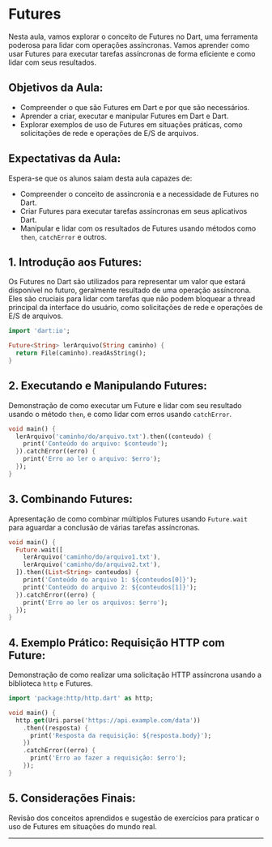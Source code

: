 # Futures

Nesta aula, vamos explorar o conceito de Futures no Dart, uma ferramenta poderosa para lidar com operações assíncronas. Vamos aprender como usar Futures para executar tarefas assíncronas de forma eficiente e como lidar com seus resultados.

## Objetivos da Aula:

- Compreender o que são Futures em Dart e por que são necessários.
- Aprender a criar, executar e manipular Futures em Dart e Dart.
- Explorar exemplos de uso de Futures em situações práticas, como solicitações de rede e operações de E/S de arquivos.

## Expectativas da Aula:

Espera-se que os alunos saiam desta aula capazes de:

- Compreender o conceito de assincronia e a necessidade de Futures no Dart.
- Criar Futures para executar tarefas assíncronas em seus aplicativos Dart.
- Manipular e lidar com os resultados de Futures usando métodos como `then`, `catchError` e outros.

## 1. Introdução aos Futures:

Os Futures no Dart são utilizados para representar um valor que estará disponível no futuro, geralmente resultado de uma operação assíncrona. Eles são cruciais para lidar com tarefas que não podem bloquear a thread principal da interface do usuário, como solicitações de rede e operações de E/S de arquivos.

```dart
import 'dart:io';

Future<String> lerArquivo(String caminho) {
  return File(caminho).readAsString();
}
```

## 2. Executando e Manipulando Futures:

Demonstração de como executar um Future e lidar com seu resultado usando o método `then`, e como lidar com erros usando `catchError`.

```dart
void main() {
  lerArquivo('caminho/do/arquivo.txt').then((conteudo) {
    print('Conteúdo do arquivo: $conteudo');
  }).catchError((erro) {
    print('Erro ao ler o arquivo: $erro');
  });
}
```

## 3. Combinando Futures:

Apresentação de como combinar múltiplos Futures usando `Future.wait` para aguardar a conclusão de várias tarefas assíncronas.

```dart
void main() {
  Future.wait([
    lerArquivo('caminho/do/arquivo1.txt'),
    lerArquivo('caminho/do/arquivo2.txt'),
  ]).then((List<String> conteudos) {
    print('Conteúdo do arquivo 1: ${conteudos[0]}');
    print('Conteúdo do arquivo 2: ${conteudos[1]}');
  }).catchError((erro) {
    print('Erro ao ler os arquivos: $erro');
  });
}
```

## 4. Exemplo Prático: Requisição HTTP com Future:

Demonstração de como realizar uma solicitação HTTP assíncrona usando a biblioteca `http` e Futures.

```dart
import 'package:http/http.dart' as http;

void main() {
  http.get(Uri.parse('https://api.example.com/data'))
    .then((resposta) {
      print('Resposta da requisição: ${resposta.body}');
    })
    .catchError((erro) {
      print('Erro ao fazer a requisição: $erro');
    });
}
```

## 5. Considerações Finais:

Revisão dos conceitos aprendidos e sugestão de exercícios para praticar o uso de Futures em situações do mundo real.

---
